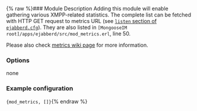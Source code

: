 {% raw %}### Module Description
Adding this module will enable gathering various XMPP-related statistics. The complete list can be fetched with HTTP GET request to metrics URL (see [`listen` section of `ejabberd.cfg`](wiki/Listener-modules)). They are also listed in `[MongooseIM root]/apps/ejabberd/src/mod_metrics.erl`, line 50.

Please also check [metrics wiki page](REST-interface-to-folsom-metrics) for more information.

### Options

none

### Example configuration

` {mod_metrics, []} `{% endraw %}
